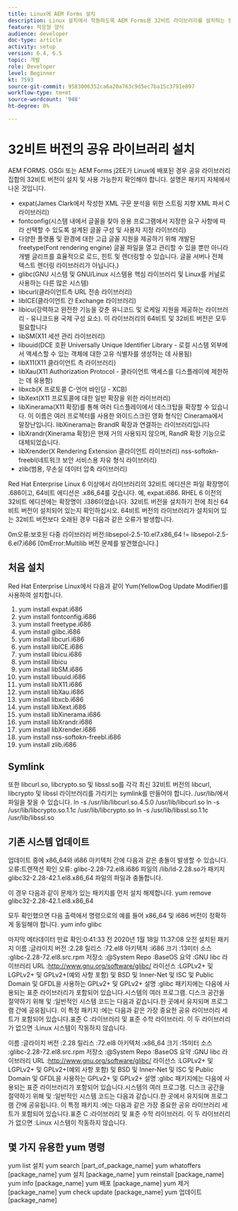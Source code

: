 ```yaml
---
title: Linux에 AEM Forms 설치
description: Linux 설치에서 작동하도록 AEM Forms용 32비트 라이브러리를 설치하는 방법을 알아봅니다.
feature: 적응형 양식
audience: developer
doc-type: article
activity: setup
version: 6.4, 6.5
topic: 개발
role: Developer
level: Beginner
kt: 7593
source-git-commit: 9583006352ca6a20a763c9d5ec7ba15c3791e897
workflow-type: tm+mt
source-wordcount: '948'
ht-degree: 0%

---
```



# 32비트 버전의 공유 라이브러리 설치

AEM FORMS. OSGi 또는 AEM Forms j2EE가 Linux에 배포된 경우 공유 라이브러리 집합의 32비트 버전이 설치 및 사용 가능한지 확인해야 합니다.  설명은 패키지 자체에서 나온 것입니다.

* expat(James Clark에서 작성한 XML 구문 분석을 위한 스트림 지향 XML 파서 C 라이브러리)
* fontconfig(시스템 내에서 글꼴을 찾아 응용 프로그램에서 지정한 요구 사항에 따라 선택할 수 있도록 설계된 글꼴 구성 및 사용자 지정 라이브러리)
* 다양한 플랫폼 및 환경에 대한 고급 글꼴 지원을 제공하기 위해 개발된 freetype(Font rendering engine) 글꼴 파일을 열고 관리할 수 있을 뿐만 아니라 개별 글리프를 효율적으로 로드, 힌트 및 렌더링할 수 있습니다. 글꼴 서버나 전체 텍스트 렌더링 라이브러리가 아닙니다.)
* glibc(GNU 시스템 및 GNU/Linux 시스템용 핵심 라이브러리 및 Linux를 커널로 사용하는 다른 많은 시스템)
* libcurl(클라이언트측 URL 전송 라이브러리)
* libICE(클라이언트 간 Exchange 라이브러리)
* libicu(강력하고 완전한 기능을 갖춘 유니코드 및 로케일 지원을 제공하는 라이브러리 - 유니코드용 국제 구성 요소). 이 라이브러리의 64비트 및 32비트 버전은 모두 필요합니다
* libSM(X11 세션 관리 라이브러리)
* libuuid(DCE 호환 Universally Unique Identifier Library - 로컬 시스템 외부에서 액세스할 수 있는 객체에 대한 고유 식별자를 생성하는 데 사용됨)
* libX11(X11 클라이언트 측 라이브러리)
* libXau(X11 Authorization Protocol - 클라이언트 액세스를 디스플레이에 제한하는 데 유용함)
* libxcb(X 프로토콜 C-언어 바인딩 - XCB)
* libXext(X11 프로토콜에 대한 일반 확장을 위한 라이브러리)
* libXinerama(X11 확장)를 통해 여러 디스플레이에서 데스크탑을 확장할 수 있습니다. 이 이름은 여러 프로젝터를 사용한 와이드스크린 영화 형식인 Cinerama에서 말장난입니다. libXinerama는 BrandR 확장과 연결하는 라이브러리입니다
* libXrandr(Xinerama 확장)은 현재 거의 사용되지 않으며, RandR 확장 기능으로 대체되었습니다.
* libXrender(X Rendering Extension 클라이언트 라이브러리)
nss-softokn-freebl(네트워크 보안 서비스용 자유 형식 라이브러리)
* zlib(범용, 무손실 데이터 압축 라이브러리)

Red Hat Enterprise Linux 6 이상에서 라이브러리의 32비트 에디션은 파일 확장명이 .686이고, 64비트 에디션은 .x86_64를 갖습니다. 예, expat.i686. RHEL 6 이전의 32비트 에디션에는 확장명이 .i386이었습니다. 32비트 버전을 설치하기 전에 최신 64비트 버전이 설치되어 있는지 확인하십시오. 64비트 버전의 라이브러리가 설치되어 있는 32비트 버전보다 오래된 경우 다음과 같은 오류가 발생합니다.

0m오류:보호된 다중 라이브러리 버전:libsepol-2.5-10.el7.x86_64 != libsepol-2.5-6.el7.i686 [0mError:Multilib 버전 문제를 발견했습니다.]

## 처음 설치

Red Hat Enterprise Linux에서 다음과 같이 Yum(YellowDog Update Modifier)를 사용하여 설치합니다.

1. yum install expat.i686
2. yum install fontconfig.i686
3. yum install freetype.i686
4. yum install glibc.i686
5. yum install libcurl.i686
6. yum install libICE.i686
7. yum install libicu.i686
8. yum install libicu
9. yum install libSM.i686
10. yum install libuuid.i686
11. yum install libX11.i686
12. yum install libXau.i686
13. yum install libxcb.i686
14. yum install libXext.i686
15. yum install libXinerama.i686
16. yum install libXrandr.i686
17. yum install libXrender.i686
18. yum install nss-softokn-freebl.i686
19. yum install zlib.i686

## Symlink

또한 libcurl.so, libcrypto.so 및 libssl.so를 각각 최신 32비트 버전의 libcurl, libcrypto 및 libssl 라이브러리를 가리키는 symlink를 만들어야 합니다. /usr/lib/에서 파일을 찾을 수 있습니다.
ln -s /usr/lib/libcurl.so.4.5.0 /usr/lib/libcurl.so
ln -s /usr/lib/libcrypto.so.1.1c /usr/lib/libcrypto.so
ln -s /usr/lib/libssl.so.1.1c /usr/lib/libssl.so

## 기존 시스템 업데이트

업데이트 중에 x86_64와 i686 아키텍처 간에 다음과 같은 충돌이 발생할 수 있습니다.
오류:트랜잭션 확인 오류:
glibc-2.28-72.el8.i686 파일의 /lib/ld-2.28.so가 패키지 glibc32-2.28-42.1.el8.x86_64 파일의 파일과 충돌합니다.

이 경우 다음과 같이 문제가 있는 패키지를 먼저 설치 해제합니다.
yum remove glibc32-2.28-42.1.el8.x86_64

모두 확인했으면 다음 출력에서 명령으로의 예를 들어 x86_64 및 i686 버전이 정확하게 동일해야 합니다.
yum info glibc

마지막 메타데이터 만료 확인:0:41:33 전 2020년 1월 18일 11:37:08 오전
설치된 패키지
이름 :글라이치
버전 :2.28
릴리스 :72.el8
아키텍처 :i686
크기 :13미터
소스 :glibc-2.28-72.el8.src.rpm
저장소 :@System
Repo :BaseOS
요약 :GNU libc 라이브러리
URL :http://www.gnu.org/software/glibc/
라이선스 :LGPLv2+ 및 LGPLv2+ 및 GPLv2+(예외 사항 포함) 및 BSD 및 Inner-Net 및 ISC 및 Public Domain 및 GFDL을 사용하는 GPLv2+ 및 GPLv2+
설명 :glibc 패키지에는 다음에 사용되는 표준 라이브러리가 포함되어 있습니다.시스템의 여러 프로그램. 디스크 공간을 절약하기 위해 및 :일반적인 시스템 코드는 다음과 같습니다.한 곳에서 유지되며 프로그램 간에 공유됩니다. 이 특정 패키지 :에는 다음과 같은 가장 중요한 공유 라이브러리 세트가 포함되어 있습니다.표준 C :라이브러리 및 표준 수학 라이브러리. 이 두 라이브러리가 없으면 :Linux 시스템이 작동하지 않습니다.

이름 :글라이치
버전 :2.28
릴리스 :72.el8
아키텍처 :x86_64
크기 :15미터
소스 :glibc-2.28-72.el8.src.rpm
저장소 :@System
Repo :BaseOS
요약 :GNU libc 라이브러리
URL :http://www.gnu.org/software/glibc/
라이선스 :LGPLv2+ 및 LGPLv2+ 및 GPLv2+(예외 사항 포함) 및 BSD 및 Inner-Net 및 ISC 및 Public Domain 및 GFDL을 사용하는 GPLv2+ 및 GPLv2+
설명 :glibc 패키지에는 다음에 사용되는 표준 라이브러리가 포함되어 있습니다.시스템의 여러 프로그램. 디스크 공간을 절약하기 위해 및 :일반적인 시스템 코드는 다음과 같습니다.한 곳에서 유지되며 프로그램 간에 공유됩니다. 이 특정 패키지 :에는 다음과 같은 가장 중요한 공유 라이브러리 세트가 포함되어 있습니다.표준 C :라이브러리 및 표준 수학 라이브러리. 이 두 라이브러리가 없으면 :Linux 시스템이 작동하지 않습니다.

## 몇 가지 유용한 yum 명령

yum list 설치
yum search [part_of_package_name]
yum whatoffers [package_name]
yum 설치 [package_name]
yum reinstall [package_name]
yum info [package_name]
yum 배포 [package_name]
yum 제거 [package_name]
yum check update [package_name]
yum 업데이트 [package_name]
